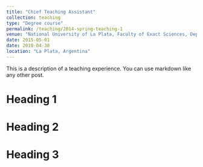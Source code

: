 ```yaml
---
title: "Chief Teaching Assistant"
collection: teaching
type: "Degree course"
permalink: /teaching/2014-spring-teaching-1
venue: "National University of La Plata, Faculty of Exact Sciences, Department of Biological Sciences"
date: 2015-05-01
date: 2018-04-30
location: "La Plata, Argentina"
---
```


This is a description of a teaching experience. You can use markdown like any other post.

Heading 1
======

Heading 2
======

Heading 3
======

